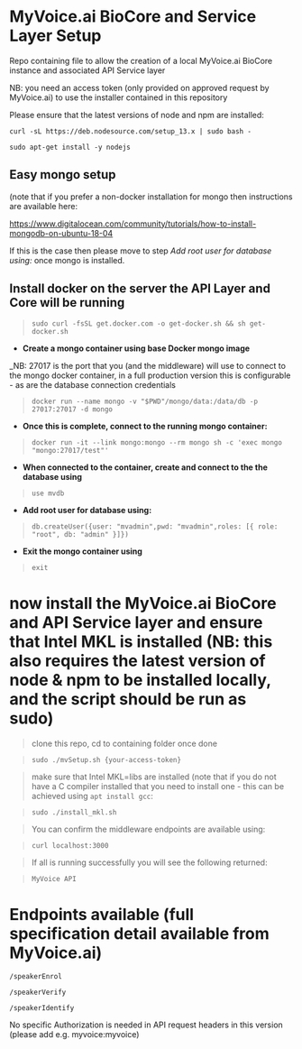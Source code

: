 # MyVoice.ai BioCore and Service Layer Setup

Repo containing file to allow the creation of a local MyVoice.ai BioCore instance and associated API Service layer

NB: you need an access token (only provided on approved request by MyVoice.ai) to use the installer contained in this repository

Please ensure that the latest versions of node and npm are installed:

`curl -sL https://deb.nodesource.com/setup_13.x | sudo bash -`

`sudo apt-get install -y nodejs`

## Easy mongo setup

(note that if you prefer a non-docker installation for mongo then instructions are available here:

https://www.digitalocean.com/community/tutorials/how-to-install-mongodb-on-ubuntu-18-04

If this is the case then please move to step _Add root user for database using:_ once mongo is installed.

## Install docker on the server the API Layer and Core will be running

> `sudo curl -fsSL get.docker.com -o get-docker.sh && sh get-docker.sh`

- **Create a mongo container using base Docker mongo image**

_NB: 27017 is the port that you (and the middleware) will use to connect to the mongo docker container, in a full production version this is configurable - as are the database connection credentials

> `docker run --name mongo -v "$PWD"/mongo/data:/data/db -p 27017:27017 -d mongo`

- **Once this is complete, connect to the running mongo container:**

> `docker run -it --link mongo:mongo --rm mongo sh -c 'exec mongo "mongo:27017/test"'`

- **When connected to the container, create and connect to the the database using**

> `use mvdb`

- **Add root user for database using:**

> `db.createUser({user: "mvadmin",pwd: "mvadmin",roles: [{ role: "root", db: "admin" }]})`

- **Exit the mongo container using** 

> `exit`

# now install the MyVoice.ai BioCore and API Service layer  and ensure that Intel MKL is installed (NB: this also requires the latest version of node & npm to be installed locally, and the script should be run as sudo)

> clone this repo, cd to containing folder once done

> `sudo ./mvSetup.sh {your-access-token}`

> make sure that Intel MKL=libs are installed (note that if you do not have a C compiler installed that you need to install one - this can be achieved using `apt install gcc`:

> `sudo ./install_mkl.sh`

> You can confirm the middleware endpoints are available using:

> `curl localhost:3000`

> If all is running successfully you will see the following returned:

> `MyVoice API`

# Endpoints available (full specification detail available from MyVoice.ai)

`/speakerEnrol`

`/speakerVerify`

`/speakerIdentify`

No specific Authorization is needed in API request headers in this version (please add e.g. myvoice:myvoice)


